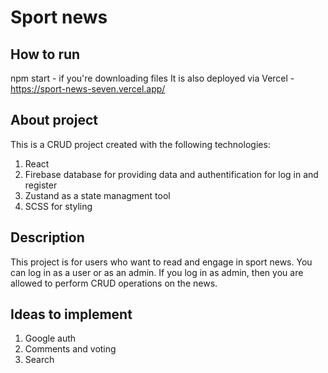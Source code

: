 # Sport news

## How to run
npm start - if you're downloading files
It is also deployed via Vercel - https://sport-news-seven.vercel.app/

## About project
This is a CRUD project created with the following technologies:
  1. React
  2. Firebase database for providing data and authentification for log in and register
  3. Zustand as a state managment tool
  4. SCSS for styling

## Description
This project is for users who want to read and engage in sport news. You can log in as a user or as an admin. If you log in as admin, then you are allowed to perform CRUD operations on the news.

## Ideas to implement
  1. Google auth
  2. Comments and voting
  3. Search
